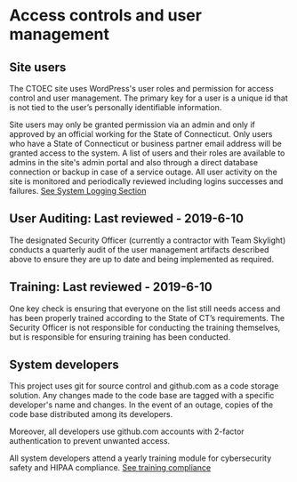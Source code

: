 # Access controls and user management 
## Site users
The CTOEC site uses WordPress's user roles and permission for access control and user management. The primary key for a user is a unique id that is not tied to the user’s personally identifiable information. 

Site users may only be granted permission via an admin and only if approved by an official working for the State of Connecticut. Only users who have a State of Connecticut or business partner email address will be granted access to the system. A list of users and their roles are available to admins in the site's admin portal and also through a direct database connection or backup in case of a service outage. All user activity on the site is monitored and periodically reviewed including logins successes and failures. [See System Logging Section](./SYSTEM_LOGGING.md)

## User Auditing: Last reviewed - 2019-6-10
The designated Security Officer (currently a contractor with Team Skylight) conducts a quarterly audit of the user management artifacts described above to ensure they are up to date and being implemented as required.

## Training: Last reviewed - 2019-6-10
One key check is ensuring that everyone on the list still needs access and has been properly trained according to the State of CT’s requirements. The Security Officer is not responsible for conducting the training themselves, but is responsible for ensuring training has been conducted.

## System developers
This project uses git for source control and github.com as a code storage solution. Any changes made to the code base are tagged with a specific developer's name and changes. In the event of an outage, copies of the code base distributed among its developers. 

Moreover, all developers use github.com accounts with 2-factor authentication to prevent unwanted access.

All system developers attend a yearly training module for cybersecurity safety and HIPAA compliance. [See training compliance](./training.test.js)
